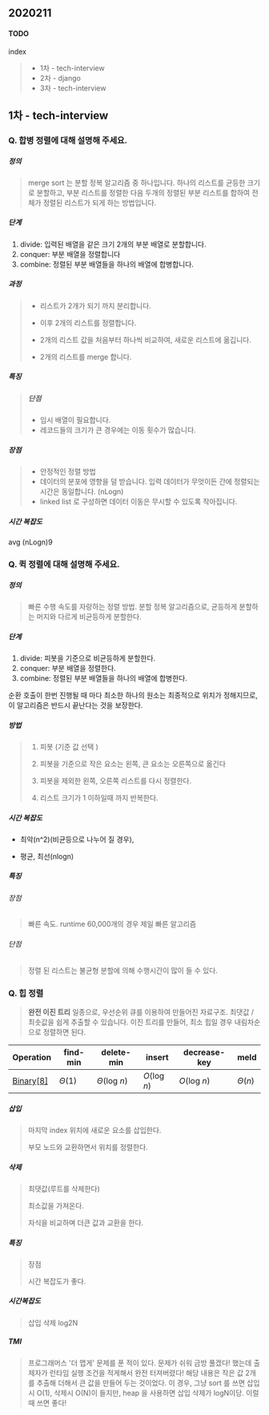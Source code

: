 ## 2020211

#### TODO

index

> - 1차 - tech-interview
> - 2차 - django
> - 3차 - tech-interview



## 1차 - tech-interview

### Q. 합병 정렬에 대해 설명해 주세요.

##### 정의

> merge sort 는 분할 정복 알고리즘 중 하나입니다. 하나의 리스트를 균등한 크기로 분할하고, 부분 리스트를 정렬한 다음 두개의 정렬된 부분 리스트를 합하여 전체가 정렬된 리스트가 되게 하는 방법입니다. 

##### 단계

1. divide: 입력된 배열을 같은 크기 2개의 부분 배열로 분할합니다.
2. conquer: 부분 배열을 정렬합니다
3. combine: 정렬된 부분 배열들을 하나의 배열에 합병합니다.

##### 과정

> - 리스트가 2개가 되기 까지 분리합니다. 
>
> - 이후 2개의 리스트를 정렬합니다.
> - 2개의 리스트 값을 처음부터 하나씩 비교하여, 새로운 리스트에 옮깁니다.
>
> - 2개의 리스트를 merge 합니다. 

##### 특징 

> ##### 단점
>
> - 임시 배열이 필요합니다.
> - 레코드들의 크기가 큰 경우에는 이동 횟수가 많습니다.

##### 장점

> - 안정적인 정렬 방법
> - 데이터의 분포에 영향을 덜 받습니다. 입력 데이터가 무엇이든 간에 정렬되는 시간은 동일합니다. (nLogn)
> - linked list 로 구성하면 데이터 이동은 무시할 수 있도록 작아집니다.

##### 시간 복잡도 

avg (nLogn)9



### Q. 퀵 정렬에 대해 설명해 주세요.

##### 정의

> 빠른 수행 속도를 자랑하는 정렬 방법.  분할 정복 알고리즘으로, 균등하게 분할하는 머지와 다르게 비균등하게 분할한다.  

##### 단계

1. divide: 피봇을 기준으로 비균등하게 분할한다.
2. conquer: 부분 배열을 정렬한다.
3. combine: 정렬된 부분 배열들을 하나의 배열에 합병한다. 

순환 호출이 한번 진행될 때 마다 최소한 하나의 원소는 최종적으로 위치가 정해지므로, 이 알고리즘은 반드시 끝난다는 것을 보장한다.

##### 방법

> 1. 피봇 (기준 값 선택 )
>
> 2. 피봇을 기준으로 작은 요소는 왼쪽, 큰 요소는 오른쪽으로 옮긴다
> 3. 피봇을 제외한 왼쪽, 오른쪽 리스트를 다시 정렬한다. 
> 4. 리스트 크기가 1 이하일때 까지 반복한다. 

##### 시간 복잡도

- 최악(n^2)(비균등으로 나누어 질 경우), 

- 평균, 최선(nlogn)

##### 특징

###### 장점

> 빠른 속도. runtime 60,000개의 경우 제일 빠른 알고리즘 

###### 단점

> 정렬 된 리스트는 불균형 분할에 의해 수행시간이 많이 들 수 있다. 



### Q. 힙 정렬

> __완전 이진 트리__ 일종으로, 우선순위 큐를 이용하여 만들어진 자료구조. 최댓값 / 최솟값을 쉽게 추출할 수 있습니다. 이진 트리를 만들어, 최소 힙일 경우 내림차순으로 정렬하면 된다. 

| Operation                                                    | find-min | delete-min   | insert       | decrease-key | meld     |
| ------------------------------------------------------------ | -------- | ------------ | ------------ | ------------ | -------- |
| [Binary](https://en.wikipedia.org/wiki/Binary_heap)[[8\]](https://en.wikipedia.org/wiki/Heap_(data_structure)#cite_note-CLRS-9) | *Θ*(1)   | *Θ*(log *n*) | *O*(log *n*) | *O*(log *n*) | *Θ*(*n*) |

##### 삽입

> 마지막 index 위치에 새로운 요소를 삽입한다. 
>
> 부모 노드와 교환하면서 위치를 정렬한다. 

##### 삭제

> 최댓값(루트를 삭제한다)
>
> 최소값을 가져온다. 
>
> 자식을 비교하며 더큰 값과 교환을 한다. 

##### 특징

> 장점
>
> 시간 복잡도가 좋다. 

##### 시간복잡도

> 삽입 삭제 log2N
>
>

##### TMI

> 프로그래머스 '더 맵게' 문제를 푼 적이 있다. 문제가 쉬워 금방 풀겠다! 했는데 출제자가 런타임 실행 조건을 적게해서 완전 터져버렸다! 해당 내용은 작은 값 2개를 추출해 더해서 큰 값을 만들어 두는 것이었다. 이 경우, 그냥 sort 를 쓰면 삽입시 O(1), 삭제시 O(N)이 들지만, heap 을 사용하면  삽입 삭제가 logN이당. 이럴때 쓰면 좋다!